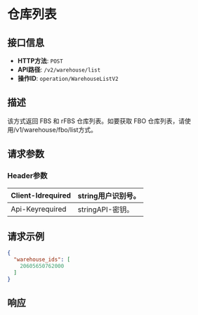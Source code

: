 # 仓库列表

## 接口信息

- **HTTP方法**: `POST`
- **API路径**: `/v2/warehouse/list`
- **操作ID**: `operation/WarehouseListV2`

## 描述

该方式返回 FBS 和 rFBS 仓库列表。如要获取 FBO 仓库列表，请使用/v1/warehouse/fbo/list方式。

## 请求参数

### Header参数

| Client-Idrequired | string用户识别号。 |
|---|---|
| Api-Keyrequired | stringAPI-密钥。 |

## 请求示例

```json
{
  "warehouse_ids": [
    20605650762000
  ]
}
```

## 响应
